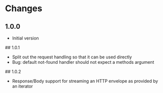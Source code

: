 # Changes

## 1.0.0

- Initial version

## 1.0.1

- Split out the request handling so that it can be used directly
- Bug: default not-found handler should not expect a methods argument

## 1.0.2

- Response/Body support for streaming an HTTP envelope as provided by an iterator